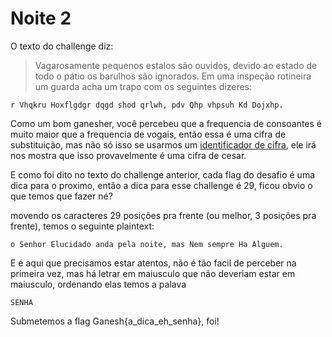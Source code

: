 # Noite 2
O texto do challenge diz: 
>Vagarosamente pequenos estalos são ouvidos, devido ao estado de todo o pátio os barulhos são ignorados. Em uma inspeção rotineira um guarda acha um trapo com os seguintes dizeres:
```
r Vhqkru Hoxflgdgr dqgd shod qrlwh, pdv Qhp vhpsuh Kd Dojxhp.
```
Como um bom ganesher, você percebeu que a frequencia de consoantes é muito maior que a frequencia de vogais, então essa é uma cifra de substituição, mas não só isso se usarmos um [identificador de cifra](https://www.dcode.fr/cipher-identifier), ele irá nos mostra que isso provavelmente é uma cifra de cesar.

E como foi dito no texto do challenge anterior, cada flag do desafio é uma dica para o proximo, então a dica para esse challenge é 29, ficou obvio o que temos que fazer né?

movendo os caracteres 29 posições pra frente (ou melhor, 3 posições pra frente), temos o seguinte plaintext:
```
o Senhor Elucidado anda pela noite, mas Nem sempre Ha Alguem.
```
E é aqui que precisamos estar atentos, não é tão facil de perceber na primeira vez, mas há letrar em maiusculo que não deveriam estar em maiusculo, ordenando elas temos a palava
```
SENHA
```
Submetemos a flag Ganesh{a_dica_eh_senha}, foi!